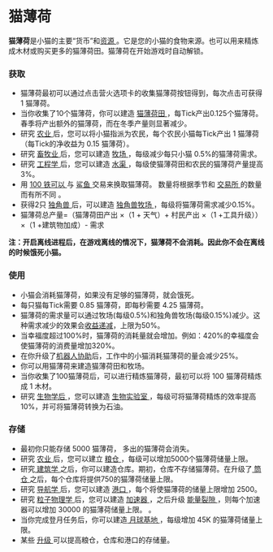# 猫薄荷
<p>
	<strong>
猫薄荷</strong>是小猫的主要“货币”和<a href="?file=003-常用资料/005-资源介绍">资源
	</a>。它是您的小猫的食物来源。也可以用来精炼成木材或购买更多的猫薄荷田。猫薄荷在开始游戏时自动解锁。
</p>
<div class="par-div" id="par-1">
	<h3 id="Production">
获取
	</h3>
	<ul>
		<li>
	猫薄荷最初可以通过点击营火选项卡的收集猫薄荷按钮得到，每次点击可获得 1 猫薄荷。
		</li>
		<li>
	当你收集了10个猫薄荷，你可以建造
			<a href="?file=001-猫咪百科/01-建筑物/01-食物生产#猫薄荷田">
		猫薄荷田
			</a>
	，每Tick产出0.125个猫薄荷。
	春季将产出额外的猫薄荷，而在冬季产量则显著减少。
		</li>
		<li>
	研究
			<a href="?file=001-猫咪百科/03-科学/01-科学#农业">
		农业
			</a>
	后，您可以将小猫指派为农民，每个农民小猫每Tick产出 1 猫薄荷（每Tick的净收益为 0.15 猫薄荷）。
		</li>
		<li>
	研究
			<a href="?file=001-猫咪百科/03-科学/01-科学#畜牧业">
		畜牧业
			</a>
	后，您可以建造
			<a href="?file=001-猫咪百科/01-建筑物/01-食物生产#牧场">
		牧场
			</a>
	，每级减少每只小猫 0.5%的猫薄荷需求。
		</li>
		<li>
	研究
			<a href="?file=001-猫咪百科/03-科学/01-科学#工程学">
		工程学
			</a>
	后，您可以建造
			<a href="?file=001-猫咪百科/01-建筑物/01-食物生产#水渠">
		水渠
			</a>
	，每级使猫薄荷田和农民的猫薄荷产量提高 3%。
		</li>
		<li>
			用
			<a href="?file=003-资源大全/05-铁">
		100 铁可以
			</a>
		与
			<a href="?file=001-猫咪百科/05-贸易">
		鲨鱼
			</a>
	交易来换取猫薄荷。
	数量将根据季节和
			<a href="?file=001-猫咪百科/01-建筑物/08-其它建筑#交易所">
		交易所
			</a>
	的数量而有所不同
	。
		</li>
		<li>
	获得2只
			<a href="?file=003-资源大全/45-独角兽">
		独角兽
			</a>
	后，可以建造
			<a href="?file=001-猫咪百科/01-建筑物/08-其它建筑#独角兽牧场">
		独角兽牧场
			</a>
	，每级将猫薄荷需求减少0.15%。
		</li>
		<li>
	猫薄荷总产量=（猫薄荷田产出 ×（1 + 天气）+ 村民产出 ×（1 +工具升级））×（1 +建筑物加成）- 需求
		</li>
	</ul>
</div>

**注：开启离线进程后，在游戏离线的情况下，猫薄荷不会消耗。因此你不会在离线的时候饿死小猫。**

<div class="par-div" id="par-2">
	<h3 id="Uses">
使用
	</h3>
	<ul>
	<li>
	小猫会消耗猫薄荷，如果没有足够的猫薄荷，就会饿死。
	</li>
		<li>
	每只猫每Tick需要 0.85 猫薄荷，即每秒需要 4.25 猫薄荷。
	    </li>
		<li>
    猫薄荷的需求量可以通过牧场(每级0.5%)和独角兽牧场(每级0.15%)减少。这种需求减少的效果会<a href="?file=005-名词解释/04-收益递减">收益递减</a>，上限为50%。
		</li>
		<li>
	当幸福度超过100%时，猫薄荷的消耗量就会增加。例如：420%的幸福度会使猫薄荷的消费量增加320%。
		</li>
		<li>
	在你升级了<a href="?file=001-猫咪百科/04-工坊/01-升级#机器人协助">机器人协助</a>后，工作中的小猫消耗猫薄荷的量会减少25%。
		</li>
	</li>
		<li>
    你可以用猫薄荷来建造猫薄荷田和牧场。
		</li>
	</li>
	    <li>
    当你收集了100猫薄荷后，可以进行精炼猫薄荷，最初可以将 100 猫薄荷精炼成 1 木材。
		</li>
		<li>
	研究
			<a href="?file=001-猫咪百科/03-科学/01-科学#生物学">
		生物学后
			</a>
	，您可以建造
			<a href="?file=001-猫咪百科/01-建筑物/03-科学建筑#生物实验室">
		生物实验室
			</a>
	，每级可将猫薄荷精炼的效率提高10%，并可将猫薄荷转换为石油。
		</li>
	</ul>
</div>
<div class="par-div" id="par-3">
	<h3 id="Storage">
存储
	</h3>
	<ul>
		<li>
	最初你只能存储 5000 猫薄荷，
	多出的猫薄荷会消失。
		</li>
		<li>
	研究
			<a href="?file=001-猫咪百科/03-科学/01-科学#农业">
		农业
			</a>
	后，您可以建立
			<a href="?file=001-猫咪百科/01-建筑物/04-存储建筑#粮仓">
		粮仓
			</a>
	，每级可以增加5000个猫薄荷储量上限。
		</li>
		<li>
    研究<a href="?file=001-猫咪百科/03-科学/01-科学#建筑业"> 建筑学 </a>之后，你可以建造仓库。期初，仓库不存储猫薄荷。在升级了<a href="?file=001-猫咪百科/04-工坊/01-升级#筒仓"> 筒仓 </a>之后，每个仓库将提供750的猫薄荷储量上限。
	    </li>
		<li>
	研究
			<a href="<a href="?file=001-猫咪百科/03-科学/01-科学#导航学">
		导航学
			</a>
	后，您可以建造
			<a href="?file=001-猫咪百科/01-建筑物/04-存储建筑#港口">
		港口
			</a>
	，每个将使猫薄荷的储量上限增加 2500。
		</li>
		<li>
	研究
			<a href="?file=001-猫咪百科/03-科学/01-科学#粒子物理学">
		粒子物理学
			</a>
	后，您可以建造
			<a href=""?file=001-猫咪百科/01-建筑物/05-资源建筑/#加速器">
		加速器
			</a>
	，之后升级
			<a href="?file=001-猫咪百科/04-工坊/01-升级#能量裂隙">
		能量裂隙
			</a>
	，则每个加速器可以增加 30000 的猫薄荷储量上限。
	。
		</li>
		<li>
	当你完成登月任务后，你可以建造<a href="?file=001-猫咪百科/07-空间04-月球#月球基地"> 月球基地 </a>，每级增加 45K 的猫薄荷储量上限。
		</li>
		<li>
	某些
			<a href="?file=001-猫咪百科/04-工坊/01-升级">
		升级
			</a>
	可以提高粮仓，仓库和港口的存储量。
		</li>
	</ul>
</div>


